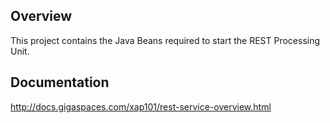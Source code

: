 <h2>Overview</h2>

This project contains the Java Beans required to start the REST Processing Unit.

<h2>Documentation</h2>

<a href="http://docs.gigaspaces.com/xap101/rest-service-overview.html">http://docs.gigaspaces.com/xap101/rest-service-overview.html</a>
